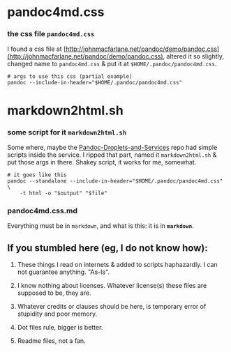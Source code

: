 pandoc4md.css
============

### the css file `pandoc4md.css` ###

I found a css file at [http://johnmacfarlane.net/pandoc/demo/pandoc.css](http://johnmacfarlane.net/pandoc/demo/pandoc.css), altered it so slightly, changed name to `pandoc4md.css` &amp; put it at `$HOME/.pandoc/pandoc4md.css`.
``` Shell
# args to use this css (partial example)
pandoc --include-in-header="$HOME/.pandoc/pandoc4md.css"
```

markdown2html.sh
================

### some script for it `markdown2html.sh` ###

Some where, maybe the [Pandoc-Droplets-and-Services](https://github.com/dsanson/Pandoc-Droplets-and-Services) repo had simple scripts inside the service. I ripped that part, named it `markdown2html.sh` &amp; put those args in there. Shakey script, it works for me, somewhat.

``` Shell
# it goes like this
pandoc --standalone --include-in-header="$HOME/.pandoc/pandoc4md.css" \
	-t html -o "$output" "$file"
```

### pandoc4md.css.md ###

Everything must be in `markdown`, and what is this: it is in __`markdown`__.

If you stumbled here (eg, I do not know how): 
--------------------------------------------

1.  These things I read on internets &amp; added to scripts haphazardly.
    I can not guarantee anything. "As-Is".

3.  I know nothing about licenses. Whatever license(s) these files are supposed to be, they are.

5.  Whatever credits or clauses should be here, is temporary error of stupidity and poor memory.

7.  Dot files rule, bigger is better.

9.  Readme files, not a fan.


